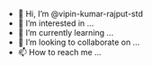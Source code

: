 - 👋 Hi, I’m @vipin-kumar-rajput-std
- 👀 I’m interested in ...
- 🌱 I’m currently learning ...
- 💞️ I’m looking to collaborate on ...
- 📫 How to reach me ...

<!---
vipin-kumar-rajput-std/vipin-kumar-rajput-std is a ✨ special ✨ repository because its `README.md` (this file) appears on your GitHub profile.
You can click the Preview link to take a look at your changes.
--->
